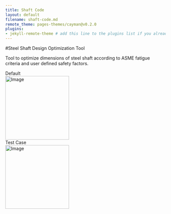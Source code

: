 ```yaml
---
title: Shaft Code
layout: default
filename: shaft-code.md
remote_theme: pages-themes/cayman@v0.2.0
plugins:
- jekyll-remote-theme # add this line to the plugins list if you already have one
--- 
```

#Steel Shaft Design Optimization Tool

Tool to optimize dimensions of steel shaft according to ASME fatigue criteria and user defined safety factors.<br/>


Default<br/>
<img width="200" height="200" alt="Image" src="https://github.com/user-attachments/assets/89e5cd04-3d8e-4645-b3be-4d729a0837ab" /><br/>
Test Case<br/>
<img width="200" height="200" alt="Image" src="https://github.com/user-attachments/assets/4eb69f5d-1900-4947-9373-18b05c8008f0" /><br/>


